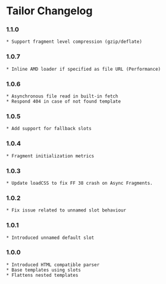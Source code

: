 # Tailor Changelog

### 1.1.0
    * Support fragment level compression (gzip/deflate)

### 1.0.7
    * Inline AMD loader if specified as file URL (Performance)

### 1.0.6
    * Asynchronous file read in built-in fetch
    * Respond 404 in case of not found template

### 1.0.5
    * Add support for fallback slots

### 1.0.4
    * Fragment initialization metrics

### 1.0.3
    * Update loadCSS to fix FF 38 crash on Async Fragments.

### 1.0.2
    * Fix issue related to unnamed slot behaviour

### 1.0.1
    * Introduced unnamed default slot

### 1.0.0
    * Introduced HTML compatible parser
    * Base templates using slots
    * Flattens nested templates
